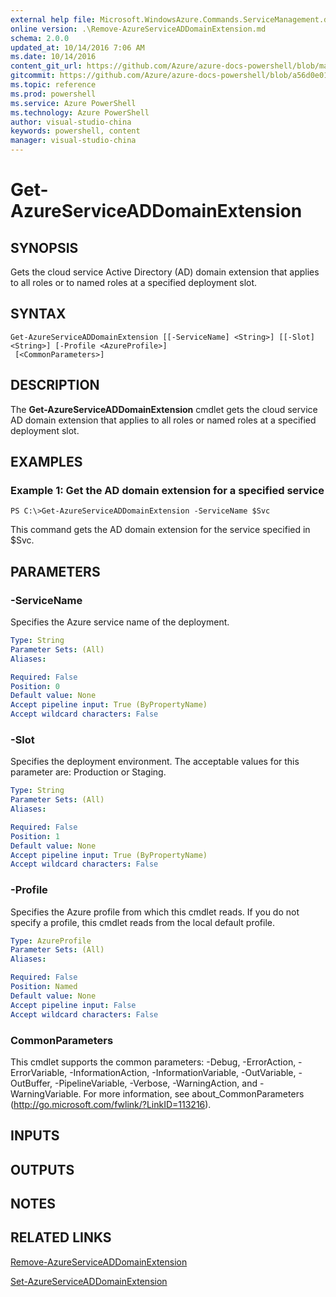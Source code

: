 ```yaml
---
external help file: Microsoft.WindowsAzure.Commands.ServiceManagement.dll-Help.xml
online version: .\Remove-AzureServiceADDomainExtension.md
schema: 2.0.0
updated_at: 10/14/2016 7:06 AM
ms.date: 10/14/2016
content_git_url: https://github.com/Azure/azure-docs-powershell/blob/master/azureps-cmdlets-docs/ServiceManagement/Azure.Service/v0.9.8/CmdletMDs/Get-AzureServiceADDomainExtension.md
gitcommit: https://github.com/Azure/azure-docs-powershell/blob/a56d0e01e65c2c33aa2af13dd29addc94ead6e88/azureps-cmdlets-docs/ServiceManagement/Azure.Service/v0.9.8/CmdletMDs/Get-AzureServiceADDomainExtension.md
ms.topic: reference
ms.prod: powershell
ms.service: Azure PowerShell
ms.technology: Azure PowerShell
author: visual-studio-china
keywords: powershell, content
manager: visual-studio-china
---
```


# Get-AzureServiceADDomainExtension

## SYNOPSIS
Gets the cloud service Active Directory (AD) domain extension that applies to all roles or to named roles at a specified deployment slot.

## SYNTAX

```
Get-AzureServiceADDomainExtension [[-ServiceName] <String>] [[-Slot] <String>] [-Profile <AzureProfile>]
 [<CommonParameters>]
```

## DESCRIPTION
The **Get-AzureServiceADDomainExtension** cmdlet gets the cloud service AD domain extension that applies to all roles or named roles at a specified deployment slot.

## EXAMPLES

### Example 1: Get the AD domain extension for a specified service
```
PS C:\>Get-AzureServiceADDomainExtension -ServiceName $Svc
```

This command gets the AD domain extension for the service specified in $Svc.

## PARAMETERS

### -ServiceName
Specifies the Azure service name of the deployment.

```yaml
Type: String
Parameter Sets: (All)
Aliases: 

Required: False
Position: 0
Default value: None
Accept pipeline input: True (ByPropertyName)
Accept wildcard characters: False
```

### -Slot
Specifies the deployment environment.
The acceptable values for this parameter are: Production or Staging.

```yaml
Type: String
Parameter Sets: (All)
Aliases: 

Required: False
Position: 1
Default value: None
Accept pipeline input: True (ByPropertyName)
Accept wildcard characters: False
```

### -Profile
Specifies the Azure profile from which this cmdlet reads.
If you do not specify a profile, this cmdlet reads from the local default profile.

```yaml
Type: AzureProfile
Parameter Sets: (All)
Aliases: 

Required: False
Position: Named
Default value: None
Accept pipeline input: False
Accept wildcard characters: False
```

### CommonParameters
This cmdlet supports the common parameters: -Debug, -ErrorAction, -ErrorVariable, -InformationAction, -InformationVariable, -OutVariable, -OutBuffer, -PipelineVariable, -Verbose, -WarningAction, and -WarningVariable. For more information, see about_CommonParameters (http://go.microsoft.com/fwlink/?LinkID=113216).

## INPUTS

## OUTPUTS

## NOTES

## RELATED LINKS

[Remove-AzureServiceADDomainExtension](.\Remove-AzureServiceADDomainExtension.md)

[Set-AzureServiceADDomainExtension](.\Set-AzureServiceADDomainExtension.md)

